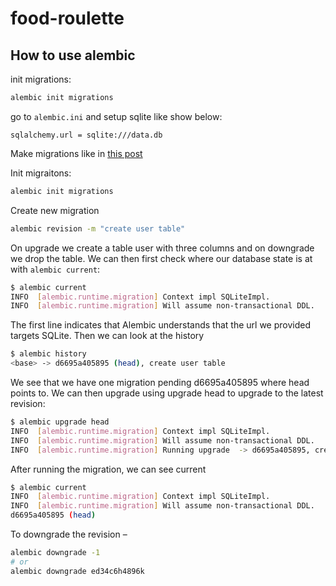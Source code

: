 # food-roulette


## How to use alembic
init migrations:
```bash
alembic init migrations
```

go to `alembic.ini` and setup sqlite like show below:
```
sqlalchemy.url = sqlite:///data.db
```

Make migrations like in [this post](https://kimsereylam.com/sqlalchemy/2019/10/18/get-started-with-alembic.html)

Init migraitons:
```bash
alembic init migrations
```

Create new migration
```bash
alembic revision -m "create user table"
```

On upgrade we create a table user with three columns and on downgrade we drop the table. We can then first check where our database state is at with `alembic current`:
```bash
$ alembic current
INFO  [alembic.runtime.migration] Context impl SQLiteImpl.
INFO  [alembic.runtime.migration] Will assume non-transactional DDL.
```

The first line indicates that Alembic understands that the url we provided targets SQLite. Then we can look at the history
```bash
$ alembic history
<base> -> d6695a405895 (head), create user table
```

We see that we have one migration pending d6695a405895 where head points to. We can then upgrade using upgrade head to upgrade to the latest revision:
```bash
$ alembic upgrade head
INFO  [alembic.runtime.migration] Context impl SQLiteImpl.
INFO  [alembic.runtime.migration] Will assume non-transactional DDL.
INFO  [alembic.runtime.migration] Running upgrade  -> d6695a405895, create user table

```

After running the migration, we can see current
```bash
$ alembic current
INFO  [alembic.runtime.migration] Context impl SQLiteImpl.
INFO  [alembic.runtime.migration] Will assume non-transactional DDL.
d6695a405895 (head)
```

To downgrade the revision –
```bash
alembic downgrade -1
# or
alembic downgrade ed34c6h4896k
```
